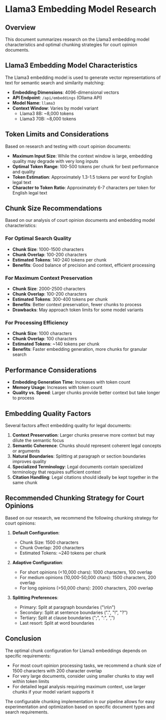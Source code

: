 # Llama3 Embedding Model Research

## Overview

This document summarizes research on the Llama3 embedding model characteristics and optimal chunking strategies for court opinion documents.

## Llama3 Embedding Model Characteristics

The Llama3 embedding model is used to generate vector representations of text for semantic search and similarity matching:

- **Embedding Dimensions**: 4096-dimensional vectors
- **API Endpoint**: `/api/embeddings` (Ollama API)
- **Model Name**: `llama3`
- **Context Window**: Varies by model variant
  - Llama3 8B: ~8,000 tokens
  - Llama3 70B: ~8,000 tokens

## Token Limits and Considerations

Based on research and testing with court opinion documents:

- **Maximum Input Size**: While the context window is large, embedding quality may degrade with very long inputs
- **Optimal Token Range**: 100-500 tokens per chunk for best performance and quality
- **Token Estimation**: Approximately 1.3-1.5 tokens per word for English legal text
- **Character to Token Ratio**: Approximately 6-7 characters per token for English legal text

## Chunk Size Recommendations

Based on our analysis of court opinion documents and embedding model characteristics:

### For Optimal Search Quality
- **Chunk Size**: 1000-1500 characters
- **Chunk Overlap**: 100-200 characters
- **Estimated Tokens**: 140-240 tokens per chunk
- **Benefits**: Good balance of precision and context, efficient processing

### For Maximum Context Preservation
- **Chunk Size**: 2000-2500 characters
- **Chunk Overlap**: 100-200 characters
- **Estimated Tokens**: 300-400 tokens per chunk
- **Benefits**: Better context preservation, fewer chunks to process
- **Drawbacks**: May approach token limits for some model variants

### For Processing Efficiency
- **Chunk Size**: 1000 characters
- **Chunk Overlap**: 100 characters
- **Estimated Tokens**: ~140 tokens per chunk
- **Benefits**: Faster embedding generation, more chunks for granular search

## Performance Considerations

- **Embedding Generation Time**: Increases with token count
- **Memory Usage**: Increases with token count
- **Quality vs. Speed**: Larger chunks provide better context but take longer to process

## Embedding Quality Factors

Several factors affect embedding quality for legal documents:

1. **Context Preservation**: Larger chunks preserve more context but may dilute the semantic focus
2. **Semantic Coherence**: Chunks should represent coherent legal concepts or arguments
3. **Natural Boundaries**: Splitting at paragraph or section boundaries improves quality
4. **Specialized Terminology**: Legal documents contain specialized terminology that requires sufficient context
5. **Citation Handling**: Legal citations should ideally be kept together in the same chunk

## Recommended Chunking Strategy for Court Opinions

Based on our research, we recommend the following chunking strategy for court opinions:

1. **Default Configuration**:
   - Chunk Size: 1500 characters
   - Chunk Overlap: 200 characters
   - Estimated Tokens: ~240 tokens per chunk

2. **Adaptive Configuration**:
   - For short opinions (<10,000 chars): 1000 characters, 100 overlap
   - For medium opinions (10,000-50,000 chars): 1500 characters, 200 overlap
   - For long opinions (>50,000 chars): 2000 characters, 200 overlap

3. **Splitting Preferences**:
   - Primary: Split at paragraph boundaries ("\n\n")
   - Secondary: Split at sentence boundaries (".", "!", "?")
   - Tertiary: Split at clause boundaries (";", ":", ",")
   - Last resort: Split at word boundaries

## Conclusion

The optimal chunk configuration for Llama3 embeddings depends on specific requirements:
- For most court opinion processing tasks, we recommend a chunk size of 1500 characters with 200 character overlap
- For very large documents, consider using smaller chunks to stay well within token limits
- For detailed legal analysis requiring maximum context, use larger chunks if your model variant supports it

The configurable chunking implementation in our pipeline allows for easy experimentation and optimization based on specific document types and search requirements.

